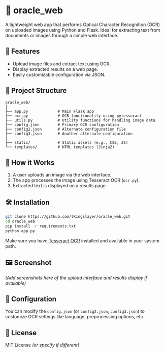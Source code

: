 # 🧙 oracle_web

A lightweight web app that performs Optical Character Recognition (OCR) on uploaded images using Python and Flask. Ideal for extracting text from documents or images through a simple web interface.

## 🚀 Features

- Upload image files and extract text using OCR.
- Display extracted results on a web page.
- Easily customizable configuration via JSON.

## 📁 Project Structure

    oracle_web/
    │
    ├── app.py             # Main Flask app
    ├── ocr.py             # OCR functionality using pytesseract
    ├── utils.py           # Utility functions for handling image data
    ├── config.json        # Primary OCR configuration
    ├── config2.json       # Alternate configuration file
    ├── config3.json       # Another alternate configuration
    │
    ├── static/            # Static assets (e.g., CSS, JS)
    └── templates/         # HTML templates (Jinja2)

## 🧠 How it Works

1. A user uploads an image via the web interface.
2. The app processes the image using Tesseract OCR (`ocr.py`).
3. Extracted text is displayed on a results page.

## 🛠️ Installation

~~~bash
git clone https://github.com/lKingslayer/oracle_web.git
cd oracle_web
pip install -r requirements.txt
python app.py
~~~

Make sure you have [Tesseract OCR](https://github.com/tesseract-ocr/tesseract) installed and available in your system path.

## 🖼️ Screenshot

*(Add screenshots here of the upload interface and results display if available)*

## 🔧 Configuration

You can modify the `config.json` (or `config2.json`, `config3.json`) to customize OCR settings like language, preprocessing options, etc.

## 📜 License

MIT License *(or specify if different)*
